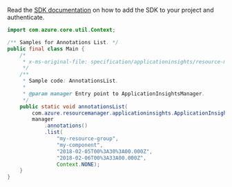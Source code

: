 Read the [SDK documentation](https://github.com/Azure/azure-sdk-for-java/blob/azure-resourcemanager-applicationinsights_1.0.0-beta.4/sdk/applicationinsights/azure-resourcemanager-applicationinsights/README.md) on how to add the SDK to your project and authenticate.

```java
import com.azure.core.util.Context;

/** Samples for Annotations List. */
public final class Main {
    /*
     * x-ms-original-file: specification/applicationinsights/resource-manager/Microsoft.Insights/stable/2015-05-01/examples/AnnotationsList.json
     */
    /**
     * Sample code: AnnotationsList.
     *
     * @param manager Entry point to ApplicationInsightsManager.
     */
    public static void annotationsList(
        com.azure.resourcemanager.applicationinsights.ApplicationInsightsManager manager) {
        manager
            .annotations()
            .list(
                "my-resource-group",
                "my-component",
                "2018-02-05T00%3A30%3A00.000Z",
                "2018-02-06T00%3A33A00.000Z",
                Context.NONE);
    }
}
```
